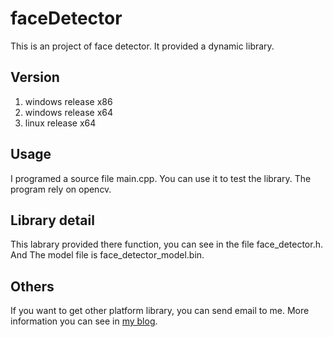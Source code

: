# faceDetector
This is an project of face detector. It provided a dynamic library.

## Version
1) windows release x86
2) windows release x64
3) linux release x64

## Usage
I programed a source file main.cpp. You can use it to test the library. The program rely on opencv.

## Library detail
This labrary provided there function, you can see in the file face_detector.h. 
And The model file is face_detector_model.bin.

## Others
If you want to get other platform library, you can send email to me. More information you can see in [my blog](http://blog.csdn.net/focusface).


